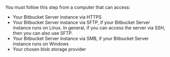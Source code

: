 You must follow this step from a computer that can access:

- Your Bitbucket Server instance via HTTPS
- Your Bitbucket Server instance via SFTP, if your Bitbucket Server instance runs on Linux. In general, if you can access the server via SSH, then you can also use SFTP.
- Your Bitbucket Server instance via SMB, if your Bitbucket Server instance runs on Windows
- Your chosen blob storage provider
